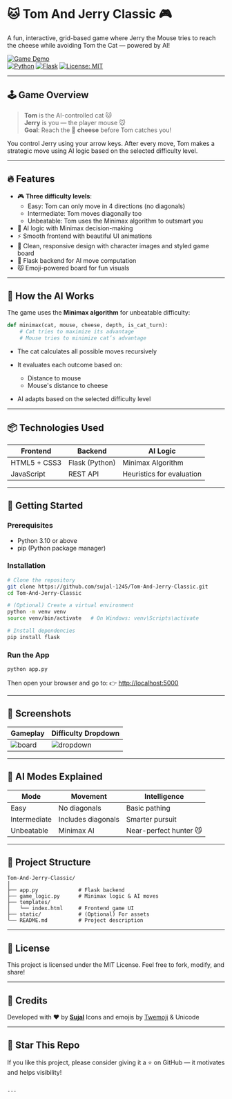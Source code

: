 # 🐱 Tom And Jerry Classic 🎮

A fun, interactive, grid-based game where Jerry the Mouse tries to reach the cheese while avoiding Tom the Cat — powered by AI!

[![Game Demo](https://img.shields.io/badge/Play-Now-blueviolet?style=for-the-badge&logo=javascript)](#)  
[![Python](https://img.shields.io/badge/Python-3.11-blue?style=flat-square&logo=python)](https://www.python.org/) 
[![Flask](https://img.shields.io/badge/Flask-2.3-lightgrey?style=flat-square&logo=flask)](https://flask.palletsprojects.com/)
[![License: MIT](https://img.shields.io/badge/License-MIT-green?style=flat-square)](LICENSE)

---

## 🕹️ Game Overview

> **Tom** is the AI-controlled cat 🐱  
> **Jerry** is you — the player mouse 🐭  
> **Goal**: Reach the 🧀 **cheese** before Tom catches you!

You control Jerry using your arrow keys. After every move, Tom makes a strategic move using AI logic based on the selected difficulty level.

---

## 🔥 Features

- 🎮 **Three difficulty levels**:
  - Easy: Tom can only move in 4 directions (no diagonals)
  - Intermediate: Tom moves diagonally too
  - Unbeatable: Tom uses the Minimax algorithm to outsmart you
- 🧠 AI logic with Minimax decision-making
- ⚡ Smooth frontend with beautiful UI animations
- 🧽 Clean, responsive design with character images and styled game board
- 🐍 Flask backend for AI move computation
- 😾 Emoji-powered board for fun visuals

---

## 🧠 How the AI Works

The game uses the **Minimax algorithm** for unbeatable difficulty:

```python
def minimax(cat, mouse, cheese, depth, is_cat_turn):
    # Cat tries to maximize its advantage
    # Mouse tries to minimize cat’s advantage
````

* The cat calculates all possible moves recursively
* It evaluates each outcome based on:

  * Distance to mouse
  * Mouse's distance to cheese
* AI adapts based on the selected difficulty level

---

## 📦 Technologies Used

| Frontend     | Backend        | AI Logic                  |
| ------------ | -------------- | ------------------------- |
| HTML5 + CSS3 | Flask (Python) | Minimax Algorithm         |
| JavaScript   | REST API       | Heuristics for evaluation |

---

## 🚀 Getting Started

### Prerequisites

* Python 3.10 or above
* pip (Python package manager)

### Installation

```bash
# Clone the repository
git clone https://github.com/sujal-1245/Tom-And-Jerry-Classic.git
cd Tom-And-Jerry-Classic

# (Optional) Create a virtual environment
python -m venv venv
source venv/bin/activate   # On Windows: venv\Scripts\activate

# Install dependencies
pip install flask
```

### Run the App

```bash
python app.py
```

Then open your browser and go to:
👉 [http://localhost:5000](http://localhost:5000)

---

## 🧩 Screenshots

| Gameplay                                  | Difficulty Dropdown                          |
| ----------------------------------------- | -------------------------------------------- |
| ![board](https://i.imgur.com/fSxRPjD.png) | ![dropdown](https://i.imgur.com/5sU60Pg.png) |

---

## 🤖 AI Modes Explained

| Mode         | Movement           | Intelligence           |
| ------------ | ------------------ | ---------------------- |
| Easy         | No diagonals       | Basic pathing          |
| Intermediate | Includes diagonals | Smarter pursuit        |
| Unbeatable   | Minimax AI         | Near-perfect hunter 😼 |

---

## 📁 Project Structure

```
Tom-And-Jerry-Classic/
│
├── app.py             # Flask backend
├── game_logic.py      # Minimax logic & AI moves
├── templates/
│   └── index.html     # Frontend game UI
├── static/            # (Optional) For assets
└── README.md          # Project description
```

---

## 📜 License

This project is licensed under the MIT License.
Feel free to fork, modify, and share!

---

## 🙌 Credits

Developed with ❤️ by **[Sujal](https://github.com/sujal-1245)**
Icons and emojis by [Twemoji](https://twemoji.twitter.com/) & Unicode

---

## 🌟 Star This Repo

If you like this project, please consider giving it a ⭐ on GitHub — it motivates and helps visibility!

```

---
